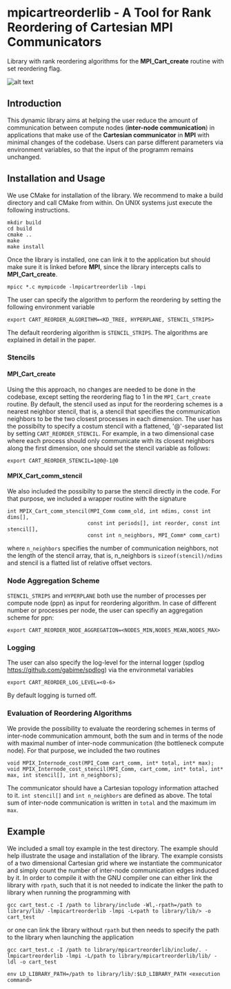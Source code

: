 # mpicartreorderlib - A Tool for Rank Reordering of Cartesian MPI Communicators
Library with rank reordering algorithms for the **MPI_Cart_create** routine with set reordering flag.

![alt text](https://github.com/konradvonkirchbach/mpicartreorderlib/blob/master/images/motivational_example-1.png "Motivational Example")

## Introduction
This dynamic library aims at helping the user reduce the amount of communication between compute nodes (**inter-node communication**) in applications that make use of the **Cartesian communicator** in **MPI** with minimal changes of the codebase. Users can parse different parameters via environment variables, so that the input of the programm remains unchanged.

## Installation and Usage
We use CMake for installation of the library. We recommend to make a build directory and call CMake from within. On UNIX systems just execute the following instructions.
```
mkdir build
cd build
cmake ..
make
make install
```
Once the library is installed, one can link it to the application but should make sure it is linked before **MPI**, since the library intercepts calls to **MPI_Cart_create**.

```mpicc *.c mympicode -lmpicartreorderlib -lmpi```

The user can specify the algorithm to perform the reordering by setting the following environment variable

```export CART_REORDER_ALGORITHM=<KD_TREE, HYPERPLANE, STENCIL_STRIPS>```

The default reordering algorithm is `STENCIL_STRIPS`. The algorithms are explained in detail in the paper.

### Stencils 
#### **MPI_Cart_create**
Using the this approach, no changes are needed to be done in the codebase, except setting the reordering flag to 1 in the `MPI_Cart_create` routine. By default, the stencil used as input for the reordering schemes is a nearest neighbor stencil, that is, a stencil that specifies the communication neighbors to be the two closest processes in each dimension. The user has the possibilty to specify a costum stencil with a flattened, '@'-separated list by setting `CART_REORDER_STENCIL`. For example, in a two dimensional case where each process should only communicate with its closest neighbors along the first dimension, one should set the stencil variable as follows:

```
export CART_REORDER_STENCIL=1@0@-1@0
```

#### **MPIX_Cart_comm_stencil**
We also included the possibilty to parse the stencil directly in the code. For that purpose, we included a wrapper routine with the signature

```
int MPIX_Cart_comm_stencil(MPI_Comm comm_old, int ndims, const int dims[],
                          const int periods[], int reorder, const int stencil[],
                          const int n_neighbors, MPI_Comm* comm_cart)
```

where `n_neighbors` specifies the number of communication neighbors, not the length of the stencil array, that is, n_neighbors is `sizeof(stencil)/ndims` and stencil is a flatted list of relative offset vectors.

### Node Aggregation Scheme

`STENCIL_STRIPS` and `HYPERPLANE` both use the number of processes per compute node (ppn) as input for reordering algorithm. In case of different number or processes per node, the user can specifiy an aggregation scheme for ppn:

```
export CART_REORDER_NODE_AGGREGATION=<NODES_MIN,NODES_MEAN,NODES_MAX>
```

### Logging

The user can also specify the log-level for the internal logger (spdlog https://github.com/gabime/spdlog) via the environmetal variables

```
export CART_REORDER_LOG_LEVEL=<0-6>
```

By default logging is turned off.

### Evaluation of Reordering Algorithms

We provide the possibility to evaluate the reordering schemes in terms of inter-node communication ammount, both the sum and in terms of the node with maximal number of inter-node communication (the bottleneck compute node). For that purpose, we included the two routines

```
void MPIX_Internode_cost(MPI_Comm cart_comm, int* total, int* max);
void MPIX_Internode_cost_stencil(MPI_Comm, cart_comm, int* total, int* max, int stencil[], int n_neighbors);
```

The communicator should have a Cartesian topology information attached to it. `int stencil[]` and `int n_neighbors` are defined as above. The total sum of inter-node communication is written in `total` and the maximum im `max`.

## Example

We included a small toy example in the test directory. The example should help illustrate the usage and installation of the library. The example consists of a two dimensional Cartesian grid where we instantiate the communicator and simply count the number of inter-node communication edges induced by it.
In order to compile it with the GNU compiler one can either link the library with `rpath`, such that it is not needed to indicate the linker the path to library when running the programming with

```
gcc cart_test.c -I /path to library/include -Wl,-rpath=/path to library/lib/ -lmpicartreorderlib -lmpi -L<path to library/lib/> -o cart_test
```

or one can link the library without `rpath` but then needs to specify the path to the library when launching the application

```
gcc cart_test.c -I /path to library/mpicartreorderlib/include/. -lmpicartreorderlib -lmpi -L/path to library/mpicartreorderlib/lib/ -ldl -o cart_test

env LD_LIBRARY_PATH=/path to library/lib/:$LD_LIBRARY_PATH <execution command>
```
